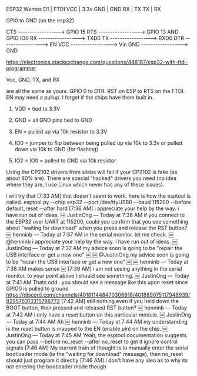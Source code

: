 ESP32 Wemos D1 | FTDI
VCC            | 3.3v
GND            | GND
RX             | TX
TX             | RX

GPI0 to GND (on the esp32)


CTS -----------------> GPIO 15
RTS -----------------> GPIO 13 AND GPIO IO0
RX -----------------> TXD0
TX -----------------> RXD0
DTR -----------------> EN
VCC -----------------> Vin
GND -----------------> GND


https://electronics.stackexchange.com/questions/448187/esp32-with-ftdi-programmer


Vcc, GND, TX, and RX 



are all the same as yours. GPIO 0 to DTR.
RST on ESP to RTS on the FTDI. EN may need a pullup. I forget if the chips have them built in.


1) VDD = tied to 3.3V
2) GND = all GND pins tied to GND
3) EN = pulled up via 10k resistor to 3.3V

4) IO0 = jumper to flip between being pulled up via 10k to 3.3v or pulled down via 10k to GND (for flashing)
5) IO2 = IO0 = pulled to GND via 10k resistor


Using the CP2102 drivers from silabs will fail if your CP2102 is fake (as about 80% are). There are special "hacked" drivers you need (no idea where they are, I use Linux which never has any of these issues). 


i will try that
[7:33 AM]
that doesn't seem to work. here is how the esptool is called.
esptool.py --chip esp32 --port /dev/ttyUSB0 --baud 115200 --before default_reset --after hard
[7:36 AM]
i appreciate your help by the way.  i have run out of ideas.
￼
JustinOng — Today at 7:36 AM
if you connect to the ESP32 over UART at 115200, could you confirm that you see something about "waiting for download" when you press and release the RST button?
￼
henninb — Today at 7:37 AM
in the serial monitor. let me check.
￼
@henninb
i appreciate your help by the way.  i have run out of ideas.
￼
JustinOng — Today at 7:37 AM
my advice soon is going to be "repair the USB interface or get a new one"  ￼
￼
@JustinOng
my advice soon is going to be "repair the USB interface or get a new one"  ￼
￼
henninb — Today at 7:38 AM
makes sense ￼
[7:39 AM]
i am not seeing anything in the serial monitor, to your point above I should see something.
￼
JustinOng — Today at 7:41 AM
Thats odd...you should see a message like this upon reset since GPIO0 is pulled to ground https://discord.com/channels/401811448470306818/401889075117948939/829576313315786772
[7:42 AM]
still nothing even if you held down the BOOT button, then pressed and released RST button?
￼
henninb — Today at 7:42 AM
i only have a reset button on this particular module.
￼
JustinOng — Today at 7:44 AM
Ah
￼
henninb — Today at 7:44 AM
my understanding is the reset button is mapped to the EN (enable pin) on the chip.
￼
JustinOng — Today at 7:45 AM
Yeah, the esptool documentation suggests you can pass --before no_reset --after no_reset to get it ignore control signals
[7:46 AM]
My current train of thought is to manually enter the serial bootloader mode (ie the "waiting for download" message), then no_reset should just program it directly
[7:46 AM]
I don't have any idea as to why its not entering the bootloader mode though

